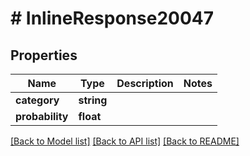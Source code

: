 # # InlineResponse20047

## Properties

Name | Type | Description | Notes
------------ | ------------- | ------------- | -------------
**category** | **string** |  | 
**probability** | **float** |  | 

[[Back to Model list]](../../README.md#documentation-for-models) [[Back to API list]](../../README.md#documentation-for-api-endpoints) [[Back to README]](../../README.md)


